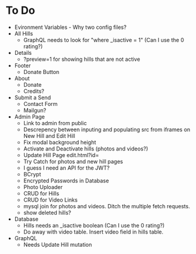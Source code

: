 # To Do
- Evironment Variables - Why two config files?
- All Hills
    - GraphQL needs to look for "where _isactive = 1" (Can I use the 0 rating?)
- Details
    - ?preview=1 for showing hills that are not active
- Footer
    - Donate Button
- About
    - Donate
    - Credits?
- Submit a Send
    - Contact Form
    - Mailgun?
- Admin Page
    - Link to admin from public
    - Descrepency between inputing and populating src from iframes on New Hill and Edit Hill
    - Fix modal background height
    - Activate and Deactivate hills (photos and videos?)
    - Update Hill Page edit.html?id=
    - Try Catch for photos and new hill pages
    - I guess I need an API for the JWT?
    - BCrypt
    - Encrypted Passwords in Database
    - Photo Uploader
    - CRUD for Hills
    - CRUD for Video Links
    - mysql join for photos and videos. Ditch the multiple fetch requests.
    - show deleted hills?
- Database
    - Hills needs an _isactive boolean (Can I use the 0 rating?)
    - Do away with video table. Insert video field in hills table.
- GraphQL
    - Needs Update Hill mutation